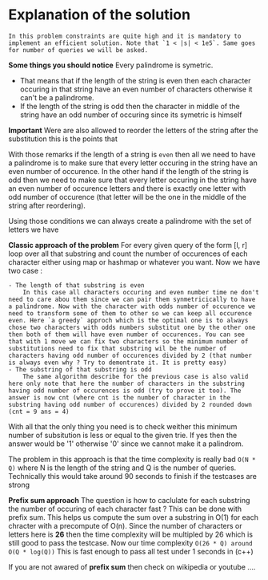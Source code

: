 # Explanation of the solution

    In this problem constraints are quite high and it is mandatory to implement an efficient solution. Note that `1 < |s| < 1e5`. Same goes for number of queries we will be asked.

**Some things you should notice**
Every palindrome is symetric.

- That means that if the length of the string is even then each character occuring in that string have an even number of characters otherwise it can't be a palindrome.
- If the length of the string is odd then the character in middle of the string have an odd number of occuring since its symetric is himself

**Important**
Were are also allowed to reorder the letters of the string after the substitution this is the points that

With those remarks if the length of a string is `even` then all we need to have a palindrome is to make sure that every letter occuring in the string have an even number of occurence. In the other hand if the length of the string is odd then we need to make sure that every letter occuring in the string have an even number of occurence letters and there is exactly one letter with odd number of occurence (that letter will be the one in the middle of the string after reordering).

Using those conditions we can always create a palindrome with the set of letters we have

**Classic approach of the problem**
For every given query of the form [l, r] loop over all that substring and count the number of occurences of each character either using map or hashmap or whatever you want. Now we have two case :

    - The length of that substring is even
        In this case all characters occuring and even number time ne don't need to care abou them since we can pair them synmetricically to have a palindrome. Now with the character with odds number of occurence we need to transform some of them to other so we can keep all occurence even. Here `a greedy` approch which is the optimal one is to always chose two characters with odds numbers substitut one by the other one then both of them will have even number of occurences. You can see that with 1 move we can fix two characters so the minimum number of substitutions need to fix that substring wil be the number of characters having odd number of occurences divided by 2 (that number is always even why ? Try to demontrate it. It is pretty easy)
    - The substring of that substring is odd
        The same algorithm describe for the previous case is also valid here only note that here the number of characters in the substring having odd number of occurences is odd (try to prove it too). The answer is now cnt (where cnt is the number of character in the substring having odd number of occurences) divided by 2 rounded down (cnt = 9 ans = 4)

With all that the only thing you need is to check weither this minimum number of subsitution is less or equal to the given trie. If yes then the answer would be '1' otherwise '0' since we cannot make it a palindrom.

The problem in this approach is that the time complexity is really bad `O(N * Q)` where N is the length of the string and Q is the number of queries. Technically this would take around 90 seconds to finish if the testcases are strong

**Prefix sum approach**
The question is how to caclulate for each substring the number of occuring of each character fast ? This can be done with prefix sum. This helps us compute the sum over a substring in O(1) for each chracter with a precompute of O(n). Since the number of characters or letters here is **26** then the time complexity will be multipled by 26 which is still good to pass the testcase. Now our time complexity `O(26 * Q) around O(Q * log(Q))` This is fast enough to pass all test under 1 seconds in (c++)

If you are not awared of **prefix sum** then check on wikipedia or youtube ....
